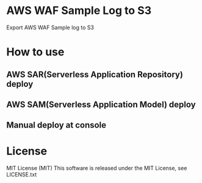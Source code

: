 # AWS WAF Sample Log to S3

Export AWS WAF Sample log to S3


# How to use

## AWS SAR(Serverless Application Repository) deploy

## AWS SAM(Serverless Application Model) deploy

## Manual deploy at console

# License
 
MIT License (MIT)
This software is released under the MIT License, see LICENSE.txt
